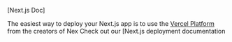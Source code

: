 

[Next.js Doc] 
  
The easiest way to deploy your Next.js app is to use the [Vercel Platform](https//vereom/new\uedium=delttmptefler=nx.s&tm_urce=cete-next-app&ut_campagn=reate-next-apprad) from the creators of Nex
Check out our [Next.js deployment documentation
